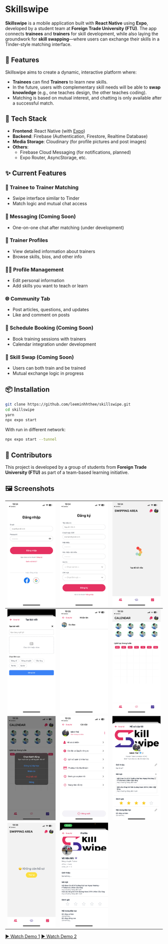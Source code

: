 # Skillswipe

**Skillswipe** is a mobile application built with **React Native** using **Expo**, developed by a student team at **Foreign Trade University (FTU)**. The app connects **trainees** and **trainers** for skill development, while also laying the groundwork for **skill swapping**—where users can exchange their skills in a Tinder-style matching interface.

## 🚀 Features

Skillswipe aims to create a dynamic, interactive platform where:
- **Trainees** can find **Trainers** to learn new skills.
- In the future, users with complementary skill needs will be able to **swap knowledge** (e.g., one teaches design, the other teaches coding).
- Matching is based on mutual interest, and chatting is only available after a successful match.

## 🔧 Tech Stack

- **Frontend**: React Native (with [Expo](https://expo.dev/))
- **Backend**: Firebase (Authentication, Firestore, Realtime Database)
- **Media Storage**: Cloudinary (for profile pictures and post images)
- **Others**: 
  - Firebase Cloud Messaging (for notifications, planned)
  - Expo Router, AsyncStorage, etc.

## ✨ Current Features

### 🧭 Trainee to Trainer Matching
- Swipe interface similar to Tinder
- Match logic and mutual chat access

### 💬 Messaging (Coming Soon)
- One-on-one chat after matching (under development)

### 📄 Trainer Profiles
- View detailed information about trainers
- Browse skills, bios, and other info

### 🧑‍💻 Profile Management
- Edit personal information
- Add skills you want to teach or learn

### 🌐 Community Tab
- Post articles, questions, and updates
- Like and comment on posts

### 📅 Schedule Booking (Coming Soon)
- Book training sessions with trainers
- Calendar integration under development

### 🔁 Skill Swap (Coming Soon)
- Users can both train and be trained
- Mutual exchange logic in progress

## 📦 Installation

```bash
git clone https://github.com/leeminhhthee/skillswipe.git
cd skillswipe
yarn
npx expo start
```

With run in different network:
```bash
npx expo start --tunnel
```

## 🤝 Contributors

This project is developed by a group of students from **Foreign Trade University (FTU)** as part of a team-based learning initiative.

## 🖼️ Screenshots

| ![](screenshots/SS1.jpg) | ![](screenshots/SS2.jpg) | ![](screenshots/SS3.jpg) |
|-----------|------------|--------------|
| ![](screenshots/SS4.jpg) | ![](screenshots/SS5.jpg) | ![](screenshots/SS6.jpg) |
| ![](screenshots/SS7.jpg) | ![](screenshots/SS8.jpg) | ![](screenshots/SS9.jpg) |
| ![](screenshots/SS10.jpg) | ![](screenshots/SS11.jpg) | |

[▶️ Watch Demo 1](https://res.cloudinary.com/dikzmjuff/video/upload/v1749626036/VD1_ovrlgu.mp4)
[▶️ Watch Demo 2](https://res.cloudinary.com/dikzmjuff/video/upload/v1749626002/VD2_tn1gru.mp4)

